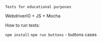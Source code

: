 `Tests for educational purposes`

WebdriverIO + JS + Mocha

How to run tests:

`npm install`
`npm run buttons` - buttons cases
